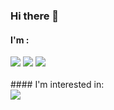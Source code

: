 ### Hi there 👋


#### I'm  :<br>
<div>
<img src="https://img.shields.io/badge/Java-007396?style=plastic&logo=java&logoColor=white"> 
<img src="https://img.shields.io/badge/Python-3776AB?style=plastic&logo=Python&logoColor=white"/>
<img src="https://img.shields.io/badge/R-00599C?style=plastic&logo=R&logoColor=white"> 
</div>
<br>
#### I'm  interested in:<br>
<img src="https://img.shields.io/badge/JavaScript-F7DF1E?style=plastic&logo=JavaScript&logoColor=black"> 
